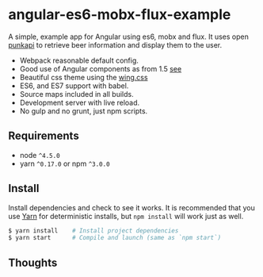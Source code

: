 # angular-es6-mobx-flux-example

A simple, example app for Angular using es6, mobx and flux.
It uses open [punkapi](https://punkapi.com) 
to retrieve beer information and display them to the user.

* Webpack reasonable default config.
* Good use of Angular components as from 1.5 [see](https://docs.angularjs.org/guide/component)
* Beautiful css theme using the [wing.css](http://usewing.ml/)
* ES6, and ES7 support with babel.
* Source maps included in all builds.
* Development server with live reload.
* No gulp and no grunt, just npm scripts.

## Requirements
* node `^4.5.0`
* yarn `^0.17.0` or npm `^3.0.0`

## Install
Install dependencies and check to see it works. 
It is recommended that you use [Yarn](https://yarnpkg.com/) 
for deterministic installs, but `npm install` will work just as well.

```bash
$ yarn install    # Install project dependencies
$ yarn start      # Compile and launch (same as `npm start`)
```

## Thoughts

